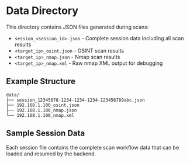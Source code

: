 # Data Directory

This directory contains JSON files generated during scans:

- `session_<session_id>.json` - Complete session data including all scan results
- `<target_ip>_osint.json` - OSINT scan results
- `<target_ip>_nmap.json` - Nmap scan results  
- `<target_ip>_nmap.xml` - Raw nmap XML output for debugging

## Example Structure

```
data/
├── session_12345678-1234-1234-1234-123456789abc.json
├── 192.168.1.100_osint.json
├── 192.168.1.100_nmap.json
└── 192.168.1.100_nmap.xml
```

## Sample Session Data

Each session file contains the complete scan workflow data that can be loaded and resumed by the backend.
